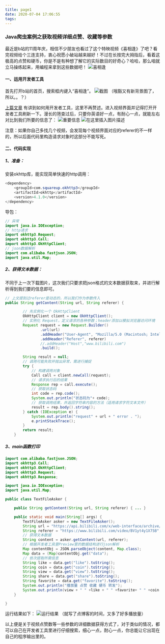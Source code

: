 ```yaml
---
title: page1
date: 2020-07-04 17:06:55
tags:
---
```

 ### Java爬虫案例之获取视频详细点赞、收藏等参数

最近是b站的11周年庆，相信不少朋友也看过了这个特映视频《喜相逢》了吧？看完视频给个三连支持，衷心祝愿小破站越来越好！不过在长按完大拇指后，看着这极高的点赞和硬币，你是不是有种想了解它的实际数目的好奇心？哈哈，那么咱就立马操练起来，用编程来拿到这些数据吧！
![喜相逢](https://img-blog.csdnimg.cn/20200629174741144.png?x-oss-process=image/watermark,type_ZmFuZ3poZW5naGVpdGk,shadow_10,text_aHR0cHM6Ly9ibG9nLmNzZG4ubmV0L3dlaXhpbl80NjM2MzIyNg==,size_16,color_FFFFFF,t_70)

 #### 一、运用开发者工具
首先打开b站的首页，搜索框内键入“喜相逢”。
![截图](https://img-blog.csdnimg.cn/20200629171822239.png?x-oss-process=image/watermark,type_ZmFuZ3poZW5naGVpdGk,shadow_10,text_aHR0cHM6Ly9ibG9nLmNzZG4ubmV0L3dlaXhpbl80NjM2MzIyNg==,size_16,color_FFFFFF,t_70)
（哦豁又有新背景图了，所以。。？）

[上篇文章](https://blog.csdn.net/weixin_46363226/article/details/106340356) 有讲到如何用开发者工具，这里不再赘述。进入视频界面并记得打开开发者工具刷新一下。漫长的筛查过后，只要你英语好一点，有耐心一点，就能左右对比到我们所要的信息了：
![重要信息](https://img-blog.csdnimg.cn/20200629175511329.png?x-oss-process=image/watermark,type_ZmFuZ3poZW5naGVpdGk,shadow_10,text_aHR0cHM6Ly9ibG9nLmNzZG4ubmV0L3dlaXhpbl80NjM2MzIyNg==,size_16,color_FFFFFF,t_70)
![在这里插入图片描述](https://img-blog.csdnimg.cn/20200629172339596.png?x-oss-process=image/watermark,type_ZmFuZ3poZW5naGVpdGk,shadow_10,text_aHR0cHM6Ly9ibG9nLmNzZG4ubmV0L3dlaXhpbl80NjM2MzIyNg==,size_16,color_FFFFFF,t_70)

注意：如果你自己多找几个视频，会发现每个视频界面对应的referer的不一样的，所以后面代码里构造请求对象时这部分不能写死。

#### 二、代码实现
##### 1、准备：
安装okhttp库，能实现简单快速的http调用：
```java
<dependency>
    <groupId>com.squareup.okhttp3</groupId>
    <artifactId>okhttp</artifactId>
    <version>4.1.0</version>
</dependency>
```
导包：

```java
// 异常
import java.io.IOException;
// http请求
import okhttp3.Request;
import okhttp3.Call;
import okhttp3.OkHttpClient;
// json数据解析
import com.alibaba.fastjson.JSON;
import java.util.Map;
```

##### 2、获得文本数据：
不同于上一次下载图片，这次我们只要求把json格式的文本数据获取来，并进行解析得到我们要的信息即可。

```java
// 上文提到过referer是动态的，所以我们作为参数传入
public String getContent(String url, String referer) {

        // 先实例化一个 OkHttpClient
        OkHttpClient client = new OkHttpClient();
        // 实例化 Request，定义请求的各种参数；header添加以模拟浏览器访问环境
        Request request = new Request.Builder()
                .url(url)
                .addHeader("User-Agent", "Mozilla/5.0 (Macintosh; Intel Mac OS X 10_15_1) AppleWebKit/537.36 (KHTML, like Gecko) Chrome/78.0.3904.108 Safari/537.36")
                .addHeader("Referer", referer)
                //.addHeader("Host","www.bilibili.com")
                .build();

        String result = null;
        // 调用可能失败并抛出异常，需进行捕捉
        try {
            // 构建调用对象
            Call call = client.newCall(request);
            // 请求执行后的结果
            Response rep = call.execute();
            // 获取状态码
            int code = rep.code();
            System.out.println("状态码为"+ code);
            // 获取调用结果，并返回字符串内容的方法（适用请求字符文本文件）
            result = rep.body().string();
        } catch (IOException e) {
            System.out.println("request" + url + " error . ");
            e.printStackTrace();
        }
        return result;
    }
```
##### 3、main函数打印

```java
import com.alibaba.fastjson.JSON;
import okhttp3.Call;
import okhttp3.OkHttpClient;
import okhttp3.Request;
import okhttp3.Response;

import java.io.IOException;
import java.util.Map;

public class TextFileAsker {

    public String getContent(String url, String referer) { ... }

    public static void main(String[] args) {
        TextFileAsker asker = new TextFileAsker();
        String url = "https://api.bilibili.com/x/web-interface/archive/stat?aid=626032318";
        String referer = "https://www.bilibili.com/video/BV1yt4y1X75B";
        // 获得文本数据
        String content = asker.getContent(url, referer);
		// 根据开发者工具里Preview里的数据结构进行json解析
        Map contentObj = JSON.parseObject(content, Map.class);
        Map data = (Map)contentObj.get("data");
		// 依次提取所需信息
        String like = data.get("like").toString();
        String coin = data.get("coin").toString();
        String view = data.get("view").toString();
        String share = data.get("share").toString();
        String favorite = data.get("favorite").toString();
        System.out.println("播放量 点赞 收藏 硬币 转发");
        System.out.println(view + " " +like + " " +favorite+ " " +coin + " " +share + " ");
    }

}

```
运行结果如下：
![运行结果](https://img-blog.csdnimg.cn/20200629175557388.png?x-oss-process=image/watermark,type_ZmFuZ3poZW5naGVpdGk,shadow_10,text_aHR0cHM6Ly9ibG9nLmNzZG4ubmV0L3dlaXhpbl80NjM2MzIyNg==,size_16,color_FFFFFF,t_70)
（就写了点博客的时间，又多了好多播放量）

以上便是关于视频点赞数等一些参数的详细数据获得方式了，对于类似的情况，都可以自己在开发者工具里进行仔细搜索，细心一点，耐心一点，你总能让它出现在自己的程序输出里的。